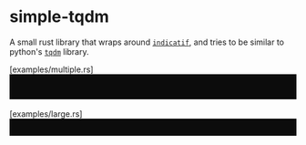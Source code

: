 # simple-tqdm 

A small rust library that wraps around [`indicatif`](https://github.com/console-rs/indicatif), and 
tries to be similar to python's [`tqdm`](https://pypi.org/project/tqdm/) library.

[examples/multiple.rs]
<img src="https://github.com/Icerath/simple-tqdm/blob/main/screenshots/multiple.gif?raw=true">

[examples/large.rs]
<img src="https://github.com/Icerath/simple-tqdm/blob/main/screenshots/large.gif?raw=true">
